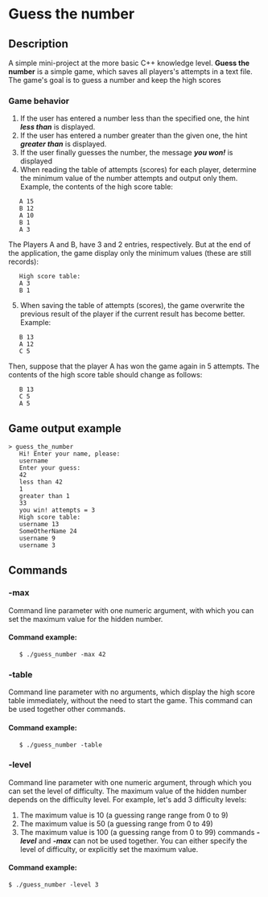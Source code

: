 # Guess the number

## Description
 A simple mini-project at the more basic C++ knowledge level. **Guess the number** is a simple game, which saves all players's attempts in a text file. The game's goal is to guess a number and keep the high scores
 ### Game behavior

 1. If the user has entered a number less than the specified one, the hint **_less than_** is displayed. 
 2. If the user has entered a number greater than the given one, the hint **_greater than_** is displayed. 
 3. If the user finally guesses the number, the message **_you won!_** is displayed
 4. When reading the table of attempts (scores) for each player, determine the minimum value of the number attempts and output  only them. Example, the contents of the high score table:
   ```
      A 15
      B 12
      A 10
      B 1
      A 3
   ```
   The Players A and B, have 3 and 2 entries, respectively. But at the end of the application, the game display only the minimum values (these are still records):
   ```
      High score table:
      A 3
      B 1
   ```


 5. When saving the table of attempts (scores), the game overwrite the previous result of the player if the current result has become better. Example:
   ```
      B 13
      A 12
      C 5
   ```
   Then, suppose that the player A has won the game again in 5 attempts. The contents of the
   high score table should change as follows:
   ```
      B 13
      C 5
      A 5
   ```

 ## Game output example
 ```
 > guess_the_number
    Hi! Enter your name, please:
    username
    Enter your guess:
    42
    less than 42
    1
    greater than 1
    33
    you win! attempts = 3
    High score table:
    username 13
    SomeOtherName 24
    username 9
    username 3
   ```

   ## Commands 
   ### -max
   Command line parameter with one numeric argument, with which you can set the maximum value for the hidden number.
   #### Command example:
   ```
      $ ./guess_number -max 42
   ```
   ### -table
   Command line parameter with no arguments, which display the high score table immediately, without the need to start the game. This command can be used together other commands.
   #### Command example:
   ```
      $ ./guess_number -table
   ```
   ### -level
   Command line parameter with one numeric argument, through which you can set the level of difficulty. The maximum value of the hidden number depends on the difficulty level. For example, let's add 3 difficulty levels:
   1. The maximum value is 10 (a guessing range  range from 0 to 9)
   2. The maximum value is 50 (a guessing range from 0 to 49)
   3. The maximum value is 100 (a guessing range  from 0 to 99)
   commands **_-level_** and **_-max_** can not be used together. You can either specify the level of difficulty, or explicitly set the maximum value.

   #### Command example:
   ```
   $ ./guess_number -level 3
   ```


